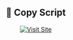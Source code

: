 <div align="center">

<h2>🔗 Copy Script</h2>

<a href="https://anxious0.github.io/CopyZ/Z" target="_blank">
  <img src="https://img.shields.io/badge/Visit%20Site-Click%20Here-1e90ff?style=for-the-badge&logo=google-chrome" alt="Visit Site">
</a>

</div>
